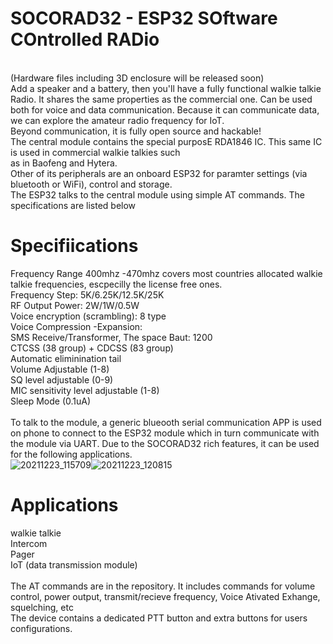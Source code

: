 # SOCORAD32 - ESP32 SOftware COntrolled RADio
<br /> (Hardware files including 3D enclosure will be released soon)
<br />Add a speaker and a battery, then you'll have a fully functional walkie talkie Radio. It shares the same properties as the commercial one. Can be used both for voice and data communication. Because it can communicate data, we can explore the amateur radio frequency for IoT.
<br/>Beyond communication, it is fully open source and hackable!
<br />The central module contains the special purposE RDA1846 IC. This same IC is used in commercial walkie talkies such<br/>
as in Baofeng and Hytera.
<br />Other of its peripherals are an onboard ESP32 for paramter settings (via bluetooth or WiFi), control and storage. 
<br/>The ESP32 talks to the central module using simple AT commands. The specifications are listed below

# Specifiications
Frequency Range 400mhz -470mhz covers most countries allocated walkie talkie frequencies, escpecilly the license free ones.
<br/> Frequency Step: 5K/6.25K/12.5K/25K
<br/> RF Output Power: 2W/1W/0.5W
<br/> Voice encryption (scrambling): 8 type
<br/> Voice Compression -Expansion:
<br/> SMS Receive/Transformer, The space Baut: 1200
<br/>CTCSS (38 group) + CDCSS (83 group)
<br/> Automatic eliminination tail
<br/> Volume Adjustable (1-8)
<br/> SQ level adjustable (0-9)
<br/> MIC sensitivity level adjustable (1-8)
<br/> Sleep Mode (0.1uA)
<br/><br/>To talk to the module, a generic blueooth serial communication APP is used on phone to connect to the ESP32 module which in turn communicate with the module via UART. Due to the SOCORAD32 rich features, it can be used for the following applications.
<br/>![20211223_115709](https://user-images.githubusercontent.com/88499684/147236972-0cf456d9-e1e3-430d-9c5c-fa2d9e848e35.jpg)![20211223_120815](https://user-images.githubusercontent.com/88499684/147237009-5a7c7173-68a2-4263-8a53-7467b1347df0.jpg)

# Applications
walkie talkie
<br/>Intercom
<br/>Pager
<br/>IoT (data transmission module)
<br/><br/>The AT commands are in the repository. It includes commands for volume control, power output, transmit/recieve frequency, Voice Ativated Exhange, squelching, etc
<br/>The device contains a dedicated PTT button and extra buttons for users configurations.

